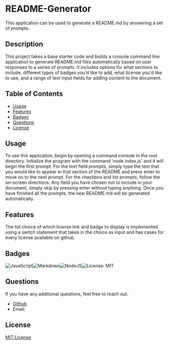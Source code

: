 # README-Generator
This application can be used to generate a README.md by answering a set of prompts.

## Description
This project takes a base starter code and builds a console command line application to generate README.md files automatically based on user responses to a series of prompts. It includes options for what sections to include, different types of badges you'd like to add, what license you'd like to use, and a range of text input fields for adding content to the document.


## Table of Contents
- [Usage](#usage)
- [Features](#features)
- [Badges](#badges)
- [Questions](#questions)
- [License](#license)


## Usage
To use this application, begin by opening a command console in the root directory. Initialize the program with the command 'node index.js' and it will begin the first prompt. For the text field prompts, simply type the text that you would like to appear in that section of the README and press enter to move on to the next prompt. For the checkbox and list prompts, follow the on-screen directions. Any field you have chosen not to include in your document, simply skip by pressing enter without typing anything. Once you have finished all the prompts, the new README.md will be generated automatically.

## Features
The list choice of which license link and badge to display is implemented using a switch statement that takes in the choice as input and has cases for every license available on github.


## Badges
![JavaScript](https://img.shields.io/badge/javascript-%23323330.svg?style=for-the-badge&logo=javascript&logoColor=%23F7DF1E)![Markdown](https://img.shields.io/badge/markdown-%23000000.svg?style=for-the-badge&logo=markdown&logoColor=white)![NodeJS](https://img.shields.io/badge/node.js-6DA55F?style=for-the-badge&logo=node.js&logoColor=white)![License: MIT](https://img.shields.io/badge/License-MIT-yellow.svg)


## Questions
If you have any additional questions, feel free to reach out.
- [Github](https://github.com/BriceVeyna)
- Email: 

## License
[MIT License](https://opensource.org/licenses/MIT)
